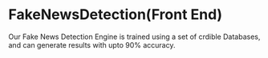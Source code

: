 # FakeNewsDetection(Front End)

Our Fake News Detection Engine is trained using a set of crdible Databases, and can generate results with upto 90% accuracy.

